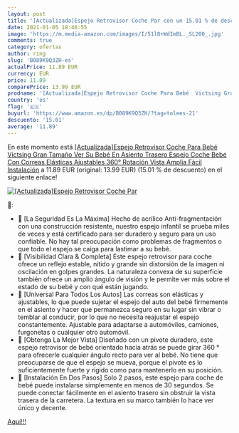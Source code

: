 ```yaml
---
layout: post
title: '[Actualizada]Espejo Retrovisor Coche Par con un 15.01 % de descuento'
date: 2021-01-05 18:46:55
image: 'https://m.media-amazon.com/images/I/51l8+WdImBL._SL200_.jpg'
comments: true
category: ofertas
author: ring
slug: 'B089K9Q3ZH-es'
actualPrice: 11.89 EUR
currency: EUR
price: 11.89
comparePrice: 13.99 EUR
prodname: '[Actualizada]Espejo Retrovisor Coche Para Bebé  Victsing Gran Tamaño Ver Su Bebé En Asiento Trasero  Espejo Coche Bebé Con Correas Elásticas Ajustables  360° Rotación  Vista Amplia  Fácil Instalación'
country: 'es'
flag: '🇪🇸'
buyurl: 'https://www.amazon.es/dp/B089K9Q3ZH/?tag=tolees-21'
descuento: '15.01'
average: '11.89'
---
```


En este momento está [[Actualizada]Espejo Retrovisor Coche Para Bebé  Victsing Gran Tamaño Ver Su Bebé En Asiento Trasero  Espejo Coche Bebé Con Correas Elásticas Ajustables  360° Rotación  Vista Amplia  Fácil Instalación](https://www.amazon.es/dp/B089K9Q3ZH/?tag=tolees-21) a 11.89 EUR (original: 13.99 EUR) (15.01 %  de descuento) en el siguiente enlace!

[![[Actualizada]Espejo Retrovisor Coche Par](https://m.media-amazon.com/images/I/51l8+WdImBL._SL200_.jpg)](https://www.amazon.es/dp/B089K9Q3ZH/?tag=tolees-21)

🔎:

- 👶 [La Seguridad Es La Máxima] Hecho de acrílico Anti-fragmentación con una construcción resistente, nuestro espejo infantil se prueba miles de veces y está certificado para ser duradero y seguro para un uso confiable. No hay tal preocupación como problemas de fragmentos o que todo el espejo se caiga para lastimar a su bebé.
- 👶 [Visibilidad Clara & Completa] Este espejo retrovisor para coche ofrece un reflejo estable, nítido y grande sin distorsión de la imagen ni oscilación en golpes grandes. La naturaleza convexa de su superficie también ofrece un amplio ángulo de visión y le permite ver más sobre el estado de su bebé y con qué están jugando.
- 👶 [Universal Para Todos Los Autos] Las correas son elásticas y ajustables, lo que puede sujetar el espejo del auto del bebé firmemente en el asiento y hacer que permanezca seguro en su lugar sin vibrar o temblar al conducir, por lo que no necesita reajustar el espejo constantemente. Ajustable para adaptarse a automóviles, camiones, furgonetas o cualquier otro automóvil.
- 👶 [Obtenga La Mejor Vista] Diseñado con un pivote duradero, este espejo retrovisor de bebé orientado hacia atrás se puede girar 360 ° para ofrecerle cualquier ángulo recto para ver al bebé. No tiene que preocuparse de que el espejo se mueva, porque el pivote es lo suficientemente fuerte y rígido como para mantenerlo en su posición.
- 👶 [Instalación En Dos Pasos] Solo 2 pasos, este espejo para coche de bebé puede instalarse simplemente en menos de 30 segundos. Se puede conectar fácilmente en el asiento trasero sin obstruir la vista trasera de la carretera. La textura en su marco también lo hace ver único y decente.

[Aquí!!!](https://www.amazon.es/dp/B089K9Q3ZH/?tag=tolees-21)
